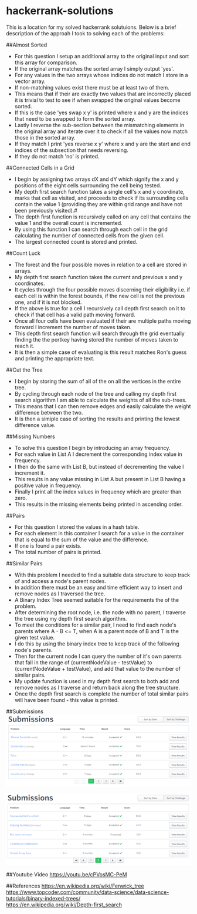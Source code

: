 # hackerrank-solutions
This is a location for my solved hackerrank solutuions.
Below is a brief description of the approah I took to solving each of the problems:

##Almost Sorted
- For this question I setup an additional array to the original input and sort this array for comparison.
- If the original array matches the sorted array I simply output 'yes'.
- For any values in the two arrays whose indices do not match I store in a vector array.
- If non-matching values exist there must be at least two of them.
- This means that if their are exactly two values that are incorrectly placed it is trivial to test to see if when swapped the original values become sorted.
- If this is the case 'yes swap x y' is printed where x and y are the indices that need to be swapped to form the sorted array.
- Lastly I reverse the sub-section between the mismatching elements in the original array and iterate over it to check if all the values now match those in the sorted array.
- If they match I print 'yes reverse x y' where x and y are the start and end indices of the subsection that needs reversing.
- If they do not match 'no' is printed.


##Connected Cells in a Grid
- I begin by assigning two arrays dX and dY which signify the x and y positions of the eight cells surrounding the cell being tested.
- My depth first search function takes a single cell's x and y coordinate, marks that cell as visited, and proceeds to check if its surrounding cells contain the value 1 (providing they are within grid range and have not been previously visited).#
- The depth first function is recursively called on any cell that contains the value 1 and the overall count is incremented.
- By using this function I can search through each cell in the grid calculating the number of connected cells from the given cell.
- The largest connected count is stored and printed.


##Count Luck
- The forest and the four possible moves in relation to a cell are stored in arrays.
- My depth first search function takes the current and previous x and y coordinates.
- It cycles through the four possible moves discerning their eligibility i.e. if each cell is within the forest bounds, if the new cell is not the previous one, and if it is not blocked.
- If the above is true for a cell I recursively call depth first search on it to check if that cell has a valid path moving forward.
- Once all four cells have been evaluated if their are multiple paths moving forward I increment the number of moves taken.
- This depth first search function will search through the grid eventually finding the the portkey having stored the number of moves taken to reach it.
- It is then a simple case of evaluating is this result matches Ron's guess and printing the appropriate text.


##Cut the Tree
- I begin by storing the sum of all of the on all the vertices in the entire tree.
- By cycling through each node of the tree and calling my depth first search algorithm I am able to calculate the weights of all the sub-trees.
- This means that I can then remove edges and easily calculate the weight difference between the two.
- It is then a simiple case of sorting the results and printing the lowest difference value.


##Missing Numbers
- To solve this question I begin by introducing an array frequency.
- For each value in List A I decrement the corresponding index value in frequency.
- I then do the same with List B, but instead of decrementing the value I increment it.
- This results in any value missing in List A but present in List B having a positive value in frequency.
- Finally I print all the index values in frequency which are greater than zero.
- This results in the missing elements being printed in ascending order.


##Pairs
- For this question I stored the values in a hash table.
- For each element in this container I search for a value in the container that is equal to the sum of the value and the difference.
- If one is found a pair exists.
- The total number of pairs is printed.


##Similar Pairs
- With this problem I needed to find a suitable data structure to keep track of and access a node's parent nodes.
- In addition there must be an easy and time efficient way to insert and remove nodes as I traversed the tree.
- A Binary Index Tree seemed suitable for the requirements the of the problem.
- After determining the root node, i.e. the node with no parent, I traverse the tree using my depth first search algorithm.
- To meet the conditions for a similar pair, I need to find each node's parents where A - B <= T, when A is a parent node of B and T is the given test value.
- I do this by using the binary index tree to keep track of the following node's parents.
- Then for the current node I can query the number of it's own parents that fall in the range of (currentNodeValue - testValue) to (currentNodeValue + testValue), and add that value to the number of similar pairs.
- My update function is used in my depth first search to both add and remove nodes as I traverse and return back along the tree structure.
- Once the depth first search is complete the number of total similar pairs will have been found - this value is printed.


##Submissions
![submission1](https://raw.githubusercontent.com/adamjoyce/hackerrank-solutions/master/images/submissions1.PNG)

![submission2](https://raw.githubusercontent.com/adamjoyce/hackerrank-solutions/master/images/submissions2.PNG)


##Youtube Video
https://youtu.be/cPVosMC-PeM

##References
https://en.wikipedia.org/wiki/Fenwick_tree<br/>
https://www.topcoder.com/community/data-science/data-science-tutorials/binary-indexed-trees/<br/>
https://en.wikipedia.org/wiki/Depth-first_search<br/>
